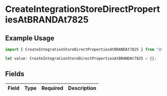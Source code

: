 # CreateIntegrationStoreDirectPropertiesAtBRANDAt7825

## Example Usage

```typescript
import { CreateIntegrationStoreDirectPropertiesAtBRANDAt7825 } from "@vercel/sdk/models/createintegrationstoredirectop.js";

let value: CreateIntegrationStoreDirectPropertiesAtBRANDAt7825 = {};
```

## Fields

| Field       | Type        | Required    | Description |
| ----------- | ----------- | ----------- | ----------- |